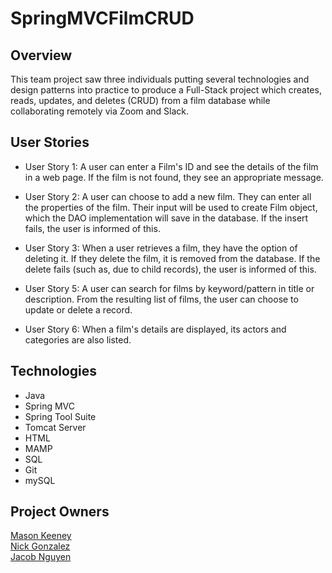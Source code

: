 # SpringMVCFilmCRUD


## Overview
This team project saw three individuals putting several technologies and design patterns into practice to produce a Full-Stack    project which creates, reads, updates, and deletes (CRUD) from a film database while collaborating remotely via Zoom and Slack.

## User Stories

* User Story 1: A user can enter a Film's ID and see the details of the film in a web page. If the film is not found, they see an appropriate message.

* User Story 2: A user can choose to add a new film. They can enter all the properties of the film. Their input will be used to create Film object, which the DAO implementation will save in the database. If the insert fails, the user is informed of this.

* User Story 3: When a user retrieves a film, they have the option of deleting it. If they delete the film, it is removed from the database. If the delete fails (such as, due to child records), the user is informed of this.

* User Story 5: A user can search for films by keyword/pattern in title or description. From the resulting list of films, the user can choose to update or delete a record.

* User Story 6: When a film's details are displayed, its actors and categories are also listed.

## Technologies 

* Java
* Spring MVC
* Spring Tool Suite
* Tomcat Server
* HTML
* MAMP
* SQL
* Git
* mySQL


## Project Owners
[Mason Keeney](https://github.com/Mason-Keeney)
<br>
[Nick Gonzalez](https://github.com/gonzanick)
<br>
[Jacob Nguyen](https://github.com/jacobello)
